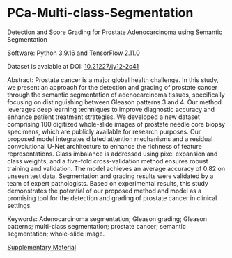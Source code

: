 # PCa-Multi-class-Segmentation
Detection and Score Grading for Prostate Adenocarcinoma using Semantic Segmentation

Software: Python 3.9.16 and TensorFlow 2.11.0

Dataset is avaiable at DOI: [10.21227/jy12-2c41](https://dx.doi.org/10.21227/jy12-2c41)

Abstract:
Prostate cancer is a major global health challenge. In this study, we present an approach for the detection and grading of prostate cancer through the semantic segmentation of adenocarcinoma tissues, specifically focusing on distinguishing between Gleason patterns 3 and 4. Our method leverages deep learning techniques to improve diagnostic accuracy and enhance patient treatment strategies. We developed a new dataset comprising 100 digitized whole-slide images of prostate needle core biopsy specimens, which are publicly available for research purposes. Our proposed model integrates dilated attention mechanisms and a residual convolutional U-Net architecture to enhance the richness of feature representations. Class imbalance is addressed using pixel expansion and class weights, and a five-fold cross-validation method ensures robust training and validation. The model achieves an average accuracy of 0.82 on unseen test data. Segmentation and grading results were validated by a team of expert pathologists. Based on experimental results, this study demonstrates the potential of our proposed method and model as a promising tool for the detection and grading of prostate cancer in clinical settings.

Keywords:
Adenocarcinoma segmentation; Gleason grading; Gleason patterns; multi-class segmentation; prostate cancer; semantic segmentation; whole-slide image.

[Supplementary Material](https://github.com/kasikrit/PCa-Multi-class-Segmentation/blob/main/Supplementary-Material-PLOS-One-R1.pdf)


